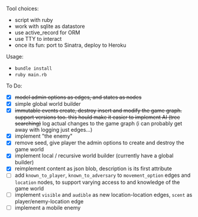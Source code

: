 Tool choices:
- script with ruby
- work with sqlite as datastore
- use active_record for ORM
- use TTY to interact
- once its fun: port to Sinatra, deploy to Heroku

Usage:
- `bundle install`
- `ruby main.rb`

To Do:
- [x] ~~model admin options as edges, and states as nodes~~
- [x] simple global world builder
- [x] ~~immutable events create, destroy insert and modify the game graph. support versions too. this hould make it easier to implement AI (tree searching)~~ log actual changes to the game graph (i can probably get away with logging just edges...)
- [x] implement "the enemy"
- [x] remove seed, give player the admin options to create and destroy the game world
- [x] implement local / recursive world builder (currently have a global builder)
- [x] reimplement content as json blob, description is its first attribute
- [ ] add `known_to_player`, `known_to_adversary` to `movement_option` edges and `location` nodes, to support varying access to and knowledge of the game world
- [ ] implement `visible` and `audible` as new location-location edges, `scent` as player/enemy-location edge
- [ ] implement a mobile enemy
